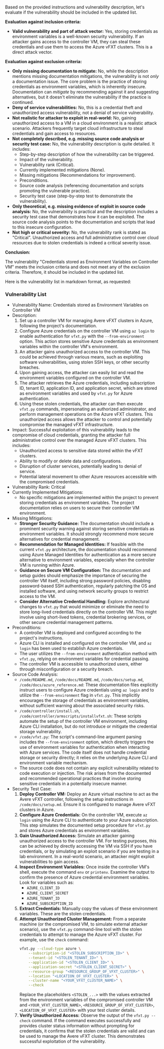 Based on the provided instructions and vulnerability description, let's evaluate if the vulnerability should be included in the updated list.

**Evaluation against inclusion criteria:**

*   **Valid vulnerability and part of attack vector:** Yes, storing credentials as environment variables is a well-known security vulnerability. If an attacker gains access to the controller VM, they can steal these credentials and use them to access the Azure vFXT clusters. This is a direct attack vector.

**Evaluation against exclusion criteria:**

*   **Only missing documentation to mitigate:** No, while the description mentions missing documentation mitigations, the vulnerability is not *only* a documentation issue. The core problem is the practice of storing credentials as environment variables, which is inherently insecure. Documentation can *mitigate* by recommending against it and suggesting alternatives, but it doesn't eliminate the vulnerability if the practice is continued.
*   **Deny of service vulnerabilities:** No, this is a credential theft and unauthorized access vulnerability, not a denial of service vulnerability.
*   **Not realistic for attacker to exploit in real-world:** No, gaining unauthorized access to a VM in a cloud environment is a realistic attack scenario.  Attackers frequently target cloud infrastructure to steal credentials and gain access to resources.
*   **Not completely described, e.g. missing source code analysis or security test case:** No, the vulnerability description is quite detailed. It includes:
    *   Step-by-step description of how the vulnerability can be triggered.
    *   Impact of the vulnerability.
    *   Vulnerability rank (Critical).
    *   Currently implemented mitigations (None).
    *   Missing mitigations (Recommendations for improvement).
    *   Preconditions.
    *   Source code analysis (referencing documentation and scripts promoting the vulnerable practice).
    *   Security test case (step-by-step test to demonstrate the vulnerability).
*   **Only theoretical, e.g. missing evidence of exploit in source code analysis:** No, the vulnerability is practical and the description includes a security test case that demonstrates how it can be exploited. The source code analysis points to the documentation and scripts that lead to this insecure configuration.
*   **Not high or critical severity:** No, the vulnerability rank is stated as "Critical".  Unauthorized access and full administrative control over cloud resources due to stolen credentials is indeed a critical severity issue.

**Conclusion:**

The vulnerability "Credentials stored as Environment Variables on Controller VM" meets the inclusion criteria and does not meet any of the exclusion criteria. Therefore, it should be included in the updated list.

Here is the vulnerability list in markdown format, as requested:

### Vulnerability List

- Vulnerability Name: Credentials stored as Environment Variables on Controller VM
- Description:
    1. Set up a controller VM for managing Avere vFXT clusters in Azure, following the project's documentation.
    2. Configure Azure credentials on the controller VM using `az login` to enable authentication for `vfxt.py` with the `--from-environment` option. This action stores sensitive Azure credentials as environment variables within the controller VM's environment.
    3. An attacker gains unauthorized access to the controller VM. This could be achieved through various means, such as exploiting software vulnerabilities, using stolen SSH keys, or other security breaches.
    4. Upon gaining access, the attacker can easily list and read the environment variables configured on the controller VM.
    5. The attacker retrieves the Azure credentials, including subscription ID, tenant ID, application ID, and application secret, which are stored as environment variables and used by `vfxt.py` for Azure authentication.
    6. Using these stolen credentials, the attacker can then execute `vfxt.py` commands, impersonating an authorized administrator, and perform management operations on the Azure vFXT clusters. This unauthorized access allows the attacker to control and potentially compromise the managed vFXT infrastructure.
- Impact: Successful exploitation of this vulnerability leads to the compromise of cloud credentials, granting the attacker full administrative control over the managed Azure vFXT clusters. This includes:
    - Unauthorized access to sensitive data stored within the vFXT clusters.
    - Ability to modify or delete data and configurations.
    - Disruption of cluster services, potentially leading to denial of service.
    - Potential lateral movement to other Azure resources accessible with the compromised credentials.
- Vulnerability Rank: Critical
- Currently Implemented Mitigations:
    - No specific mitigations are implemented within the project to prevent storing credentials as environment variables. The project documentation relies on users to secure their controller VM environment.
- Missing Mitigations:
    - **Stronger Security Guidance:** The documentation should include a prominent security warning against storing sensitive credentials as environment variables. It should strongly recommend more secure alternatives for credential management.
    - **Recommendation for Managed Identities:** If feasible with the current `vfxt.py` architecture, the documentation should recommend using Azure Managed Identities for authentication as a more secure alternative to environment variables, especially when the controller VM is running within Azure.
    - **Guidance on Secure VM Configuration:** The documentation and setup guides should emphasize the importance of securing the controller VM itself, including strong password policies, disabling password-based SSH authentication, regularly patching the OS and installed software, and using network security groups to restrict access to the VM.
    - **Consider Alternative Credential Handling:** Explore architectural changes to `vfxt.py` that would minimize or eliminate the need to store long-lived credentials directly on the controller VM. This might involve using short-lived tokens, credential brokering services, or other secure credential management patterns.
- Preconditions:
    - A controller VM is deployed and configured according to the project's instructions.
    - Azure CLI is installed and configured on the controller VM, and `az login` has been used to establish Azure credentials.
    - The user utilizes the `--from-environment` authentication method with `vfxt.py`, relying on environment variables for credential passing.
    - The controller VM is accessible to unauthorized users, either through misconfiguration or a security breach.
- Source Code Analysis:
    - `/code/README.md`, `/code/docs/README.md`, `/code/docs/setup.md`, `/code/docs/azure_reference.md`: These documentation files explicitly instruct users to configure Azure credentials using `az login` and to utilize the `--from-environment` flag in `vfxt.py`. This implicitly encourages the storage of credentials as environment variables, without sufficient warning about the associated security risks.
    - `/code/controller/install.sh`, `/code/controller/armscripts/installvfxt.sh`: These scripts automate the setup of the controller VM environment, including Azure CLI installation, but do not introduce or mitigate the credential storage vulnerability.
    - `/code/vfxt.py`: The script's command-line argument parsing includes the `--from-environment` option, which directly triggers the use of environment variables for authentication when interacting with Azure services. The code itself does not handle credential storage or security directly; it relies on the underlying Azure CLI and environment variable mechanism.
    - The source code does not contain any explicit vulnerability related to code execution or injection. The risk arises from the documented and recommended operational practices that involve storing sensitive credentials in a potentially insecure manner.
- Security Test Case:
    1. **Deploy Controller VM:** Deploy an Azure virtual machine to act as the Avere vFXT controller, following the setup instructions in `/code/docs/setup.md`. Ensure it is configured to manage Avere vFXT clusters in Azure.
    2. **Configure Azure Credentials:** On the controller VM, execute `az login` using the Azure CLI to authenticate to your Azure subscription. This step simulates the documented setup procedure for `vfxt.py` and stores Azure credentials as environment variables.
    3. **Gain Unauthorized Access:** Simulate an attacker gaining unauthorized access to the controller VM. For testing purposes, this can be achieved by directly accessing the VM via SSH if you have credentials, or by simulating an exploit scenario if you are testing in a lab environment. In a real-world scenario, an attacker might exploit vulnerabilities to gain access.
    4. **Inspect Environment Variables:** Once inside the controller VM's shell, execute the command `env` or `printenv`. Examine the output to confirm the presence of Azure credential environment variables. Look for variables such as:
        - `AZURE_CLIENT_ID`
        - `AZURE_CLIENT_SECRET`
        - `AZURE_TENANT_ID`
        - `AZURE_SUBSCRIPTION_ID`
    5. **Extract Credentials:** Manually copy the values of these environment variables. These are the stolen credentials.
    6. **Attempt Unauthorized Cluster Management:** From a separate machine (or the compromised VM, to simulate external attacker scenario), use the `vfxt.py` command-line tool with the stolen credentials to attempt to manage the Azure vFXT cluster. For example, use the `check` command:
        ```bash
        vfxt.py --cloud-type azure \
            --subscription-id "<STOLEN_SUBSCRIPTION_ID>" \
            --tenant-id "<STOLEN_TENANT_ID>" \
            --application-id "<STOLEN_CLIENT_ID>" \
            --application-secret "<STOLEN_CLIENT_SECRET>" \
            --resource-group "<RESOURCE_GROUP_OF_VFXT_CLUSTER>" \
            --location "<LOCATION_OF_VFXT_CLUSTER>" \
            --cluster-name "<YOUR_VFXT_CLUSTER_NAME>" \
            --check
        ```
        Replace the placeholders `<STOLEN_...>` with the values extracted from the environment variables of the compromised controller VM and `<YOUR_VFXT_CLUSTER_NAME>`, `<RESOURCE_GROUP_OF_VFXT_CLUSTER>`, `<LOCATION_OF_VFXT_CLUSTER>` with your test cluster details.
    7. **Verify Unauthorized Access:** Observe the output of the `vfxt.py --check` command. If the command executes successfully and provides cluster status information without prompting for credentials, it confirms that the stolen credentials are valid and can be used to manage the Avere vFXT cluster. This demonstrates successful exploitation of the vulnerability.